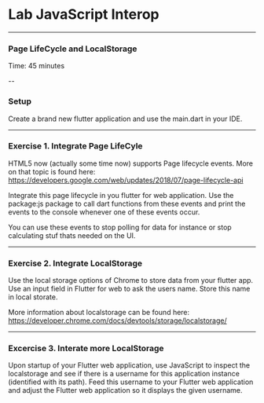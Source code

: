 # Lab JavaScript Interop

---
### Page LifeCycle and LocalStorage
Time: 45 minutes

--
### Setup
Create a brand new flutter application and use the main.dart in your IDE.

---
### Exercise 1. Integrate Page LifeCyle
HTML5 now (actually some time now) supports Page lifecycle events. More on that topic is found here:
https://developers.google.com/web/updates/2018/07/page-lifecycle-api

Integrate this page lifecycle in you flutter for web application. Use the package:js package to 
call dart functions from these events and print the events to the console whenever one of these events occur.  

You can use these events to stop polling for data for instance or stop calculating stuf thats needed on the UI. 

---
### Exercise 2. Integrate LocalStorage
Use the local storage options of Chrome to store data from your flutter app. Use an input field in Flutter for web to ask the users name. Store this name in local storate. 

More information about localstorage can be found here:
https://developer.chrome.com/docs/devtools/storage/localstorage/

---
### Excercise 3. Interate more LocalStorage
Upon startup of your Flutter web application, use JavaScript to inspect the localstorage and see if there is a username for this application instance (identified with its path). Feed this username to your Flutter web application and adjust the Flutter web application so it displays the given username. 

